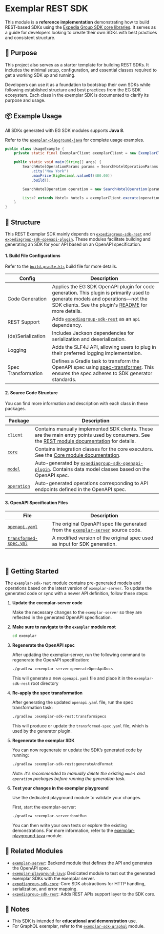 # Exemplar REST SDK

This module is a **reference implementation** demonstrating how to build REST-based SDKs using the [Expedia Group SDK core libraries](https://github.com/ExpediaGroup). It serves as a guide for developers looking to create their own SDKs with best practices and consistent structure.

## 🎯 Purpose
This project also serves as a starter template for building REST SDKs. It includes the minimal setup, configuration, and essential classes required to get a working SDK up and running.

Developers can use it as a foundation to bootstrap their own SDKs while following established structure and best practices from the EG SDK ecosystem. Each class in the exemplar SDK is documented to clarify its purpose and usage.

## 📦 Example Usage
All SDKs generated with EG SDK modules supports **Java 8**. 

Refer to the [`exemplar-playground-java`](../exemplar-playground-java) for complete usage examples.

```java
public class UsageExample {
    private static final ExemplarClient exemplarClient = new ExemplarClient();

    public static void main(String[] args) {
        SearchHotelOperationParams params = SearchHotelOperationParams.builder()
            .city("New York")
            .maxPrice(BigDecimal.valueOf(400.00))
            .build();

        SearchHotelOperation operation = new SearchHotelOperation(params);

        List<? extends Hotel> hotels = exemplarClient.execute(operation).getData();
    }
}
```

## 🧱 Structure

This REST Exemplar SDK mainly depends on [`expediagroup-sdk-rest`](../../expediagroup-sdk-rest) and [`expediagroup-sdk-openapi-plugin`](../../expediagroup-sdk-openapi-plugin). These modules facilitate building and generating an SDK for your API based on an OpenAPI specification.

#### 1. Build File Configurations

Refer to the [`build.gradle.kts`](./build.gradle.kts) build file for more details.

| Config              | Description                                                                                                                                                                                                                              |
|---------------------|------------------------------------------------------------------------------------------------------------------------------------------------------------------------------------------------------------------------------------------|
| Code Generation     | Applies the EG SDK OpenAPI plugin for code generation. This plugin is primarily used to generate models and operations—not the SDK clients. See the plugin's [README](../../expediagroup-sdk-openapi-plugin/README.md) for more details. |
| REST Support        | Adds [`expediagroup-sdk-rest`](../../expediagroup-sdk-rest) as an `api` dependency.                                                                                                                                                      |
| (de)Serialization   | Includes Jackson dependencies for serialization and deserialization.                                                                                                                                                                     |
| Logging             | Adds the SLF4J API, allowing users to plug in their preferred logging implementation.                                                                                                                                                    |
| Spec Transformation | Defines a Gradle task to transform the OpenAPI spec using [spec-transformer](https://github.com/ExpediaGroup/spec-transformer). This ensures the spec adheres to SDK generator standards.                                                |


#### 2. Source Code Structure
You can find more information and description with each class in these packages.

| Package                                                                       | Description                                                                                                                                                                           |
|-------------------------------------------------------------------------------|---------------------------------------------------------------------------------------------------------------------------------------------------------------------------------------|
| [`client`](./src/main/kotlin/com/expediagroup/sdk/exemplar/rest/client)       | Contains manually implemented SDK clients. These are the main entry points used by consumers. See the [REST module documentation](../../expediagroup-sdk-rest/README.md) for details. |
| [`core`](./src/main/kotlin/com/expediagroup/sdk/exemplar/rest/core)           | Contains integration classes for the core executors. See the [Core module documentation](../../expediagroup-sdk-core/README.md).                                                      |
| [`model`](./src/main/kotlin/com/expediagroup/sdk/exemplar/rest/model)         | Auto-generated by [`expediagroup-sdk-openapi-plugin`](../../expediagroup-sdk-openapi-plugin). Contains data model classes based on the OpenAPI spec.                                  |
| [`operation`](./src/main/kotlin/com/expediagroup/sdk/exemplar/rest/operation) | Auto-generated operations corresponding to API endpoints defined in the OpenAPI spec.                                                                                                 |

#### 3. OpenAPI Specification Files

| File                                             | Description                                                                                            |
|--------------------------------------------------|--------------------------------------------------------------------------------------------------------|
| [`openapi.yaml`](./openapi.yaml)                 | The original OpenAPI spec file generated from the [`exemplar-server`](../exemplar-server) source code. |
| [`transformed-spec.yml`](./transformed-spec.yml) | A modified version of the original spec used as input for SDK generation.                              |

<br />

## 🚀 Getting Started

The `exemplar-sdk-rest` module contains pre-generated models and operations based on the latest version of `exemplar-server`. To update the generated code or sync with a newer API definition, follow these steps:

1. **Update the exemplar-server code**

   Make the necessary changes to the `exemplar-server` so they are reflected in the generated OpenAPI specification.

2. **Make sure to navigate to the `exemplar` module root**

   ```bash
   cd exemplar
   ```
   
3. **Regenerate the OpenAPI spec**

   After updating the exemplar-server, run the following command to regenerate the OpenAPI specification:
   
   ```bash
   ./gradlew :exemplar-server:generateOpenApiDocs
   ```

   This will generate a new `openapi.yaml` file and place it in the `exemplar-sdk-rest` root directory

4. **Re-apply the spec transformation**

   After generating the updated `openapi.yaml` file, run the spec transformation task:
   
    ```bash
    ./gradlew :exemplar-sdk-rest:transformSpecs
    ```

    This will produce or update the `transformed-spec.yaml` file, which is used by the generator plugin.

5. **Regenerate the exemplar SDK**

   You can now regenerate or update the SDK’s generated code by running:

   ```bash
   ./gradlew :exemplar-sdk-rest:generateAndFormat
   ```

   _Note: It's recommended to manually delete the existing `model` and `operation` packages before running the generation task._

6. **Test your changes in the exemplar playground**

    Use the dedicated playground module to validate your changes.

    First, start the exemplar-server:

   ```bash
   ./gradlew :exemplar-server:bootRun
   ```

   You can then write your own tests or explore the existing demonstrations. For more information, refer to the [exemplar-playground-java](../exemplar-playground-java) module.
   
## 🔗 Related Modules

* [`exemplar-server`](../exemplar-server): Backend module that defines the API and generates the OpenAPI spec.
* [`exemplar-playground-java`](../exemplar-playground-java): Dedicated module to test out the generated exemplar SDKs with the exemplar server.
* [`expediagroup-sdk-core`](../../expediagroup-sdk-core): Core SDK abstractions for HTTP handling, serialization, and error mapping.
* [`expediagroup-sdk-rest`](../../expediagroup-sdk-rest): Adds REST APIs support layer to the SDK core.


## 📝 Notes

* This SDK is intended for **educational and demonstration** use.
* For GraphQL exemplar, refer to the [`exemplar-sdk-graphql`](../exemplar-sdk-graphql) module.
